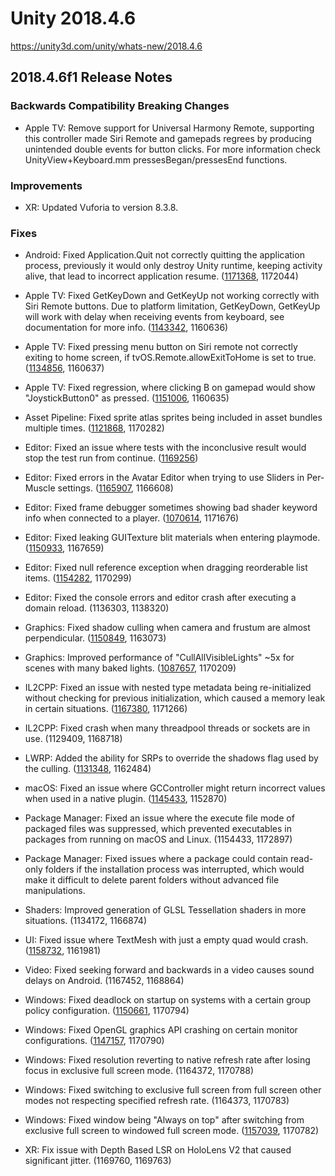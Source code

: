 # Unity 2018.4.6
https://unity3d.com/unity/whats-new/2018.4.6

## 2018.4.6f1 Release Notes


### Backwards Compatibility Breaking Changes
<ul>
<li>Apple TV: Remove support for Universal Harmony Remote, supporting this controller made Siri Remote and gamepads regrees by producing unintended double events for button clicks. For more information check UnityView+Keyboard.mm pressesBegan/pressesEnd functions.</li>
</ul>

### Improvements
<ul>
<li>XR: Updated Vuforia to version 8.3.8.</li>
</ul>

### Fixes
<ul>
<li><p>Android: Fixed Application.Quit not correctly quitting the application process, previously it would only destroy Unity runtime, keeping activity alive, that lead to incorrect application resume. (<a href="https://issuetracker.unity3d.com/issues/reopening-app-after-application-dot-quit-causes-unity-on-android-iap-sdk-to-not-initialise-successfully">1171368</a>, 1172044)</p></li>
<li><p>Apple TV: Fixed GetKeyDown and GetKeyUp not working correctly with Siri Remote buttons. Due to platform limitation, GetKeyDown, GetKeyUp will work with delay when receiving events from keyboard, see documentation for more info. (<a href="https://issuetracker.unity3d.com/issues/tvos-getkeydown-and-getkeyup-are-set-to-true-every-few-frames-when-holding-down-any-key-on-wireless-tv-remote-or-keyboard">1143342</a>, 1160636)</p></li>
<li><p>Apple TV: Fixed pressing menu button on Siri remote not correctly exiting to home screen, if tvOS.Remote.allowExitToHome is set to true. (<a href="https://issuetracker.unity3d.com/issues/ios-pressing-the-menu-button-on-appletv-remote-doesnt-exit-to-home-screen-when-tvos-dot-remote-dot-allowexittohome-is-set-to-true">1134856</a>, 1160637)</p></li>
<li><p>Apple TV: Fixed regression, where clicking B on gamepad would show "JoystickButton0" as pressed. (<a href="https://issuetracker.unity3d.com/issues/tvos-when-b-button-is-pressed-on-a-wireless-controller-connected-to-a-tvos-the-menu-button-joystickbutton0-is-shown-as-held">1151006</a>, 1160635)</p></li>
<li><p>Asset Pipeline: Fixed sprite atlas sprites being included in asset bundles multiple times. (<a href="https://issuetracker.unity3d.com/issues/android-same-atlas-assets-are-being-included-in-asset-bundle-multiple-times-when-bundle-is-built">1121868</a>, 1170282)</p></li>
<li><p>Editor: Fixed an issue where tests with the inconclusive result would stop the test run from continue. (<a href="https://issuetracker.unity3d.com/issues/using-assert-dot-inconclusive-in-editmode-stops-the-running-test">1169256</a>)</p></li>
<li><p>Editor: Fixed errors in the Avatar Editor when trying to use Sliders in Per-Muscle settings. (<a href="https://issuetracker.unity3d.com/issues/in-the-avatar-editor-an-error-occurs-when-trying-to-use-sliders-in-per-muscle-settings">1165907</a>, 1166608)</p></li>
<li><p>Editor: Fixed frame debugger sometimes showing bad shader keyword info when connected to a player. (<a href="https://issuetracker.unity3d.com/issues/frame-debugger-does-not-display-all-additional-shader-keywords-when-debugging-a-built-player">1070614</a>, 1171676)</p></li>
<li><p>Editor: Fixed leaking GUITexture blit materials when entering playmode. (<a href="https://issuetracker.unity3d.com/issues/two-guitexture-materials-are-leaked-into-the-editor-each-time-play-mode-is-exited">1150933</a>, 1167659)</p></li>
<li><p>Editor: Fixed null reference exception when dragging reorderable list items. (<a href="https://issuetracker.unity3d.com/issues/animator-controller-layers-cannot-be-reordered-and-throw-constant-nullreferenceexceptions-when-trying-to-do-so">1154282</a>, 1170299)</p></li>
<li><p>Editor: Fixed the console errors and editor crash after executing a domain reload. (1136303, 1138320)</p></li>
<li><p>Graphics: Fixed shadow culling when camera and frustum are almost perpendicular. (<a href="https://issuetracker.unity3d.com/issues/shadows-shadows-flicker-when-camera-is-moving">1150849</a>, 1163073)</p></li>
<li><p>Graphics: Improved performance of "CullAllVisibleLights" ~5x for scenes with many baked lights. (<a href="https://issuetracker.unity3d.com/issues/android-cullallvisiblelights-consume-too-much-cpu-when-only-baked-lights-are-used-in-the-scene">1087657</a>, 1170209)</p></li>
<li><p>IL2CPP: Fixed an issue with nested type metadata being re-initialized without checking for previous initialization, which caused a memory leak in certain situations. (<a href="https://issuetracker.unity3d.com/issues/il2cpp-memory-leak-in-particlesystem-dot-getparticles-when-using-a-mesh-particle">1167380</a>, 1171266)</p></li>
<li><p>IL2CPP: Fixed crash when many threadpool threads or sockets are in use. (1129409, 1168718)</p></li>
<li><p>LWRP: Added the ability for SRPs to override the shadows flag used by the culling. (<a href="https://issuetracker.unity3d.com/issues/shadows-fail-to-cast-in-this-scene">1131348</a>, 1162484)</p></li>
<li><p>macOS: Fixed an issue where GCController might return incorrect values when used in a native plugin. (<a href="https://issuetracker.unity3d.com/issues/macos-osx-native-plugin-works-only-after-refocusing-unity">1145433</a>, 1152870)</p></li>
<li><p>Package Manager: Fixed an issue where the execute file mode of packaged files was suppressed, which prevented executables in packages from running on macOS and Linux. (1154433, 1172897)</p></li>
<li><p>Package Manager: Fixed issues where a package could contain read-only folders if the installation process was interrupted, which would make it difficult to delete parent folders without advanced file manipulations.</p></li>
<li><p>Shaders: Improved generation of GLSL Tessellation shaders in more situations. (1134172, 1166874)</p></li>
<li><p>UI: Fixed issue where TextMesh with just a empty quad would crash. (<a href="https://issuetracker.unity3d.com/issues/mesh-recalculatesubmeshboundsinternal-crashes-when-writing-material-equals-1-in-the-text-field-of-text-mesh-component">1158732</a>, 1161981)</p></li>
<li><p>Video: Fixed seeking forward and backwards in a video causes sound delays on Android. (1167452, 1168864)</p></li>
<li><p>Windows: Fixed deadlock on startup on systems with a certain group policy configuration. (<a href="https://issuetracker.unity3d.com/issues/built-projects-do-not-launch-on-some-windows-7-systems">1150661</a>, 1170794)</p></li>
<li><p>Windows: Fixed OpenGL graphics API crashing on certain monitor configurations. (<a href="https://issuetracker.unity3d.com/issues/built-projects-crash-when-using-opengl-with-refresh-rate-over-60hz-and-resolution-over-1080p">1147157</a>, 1170790)</p></li>
<li><p>Windows: Fixed resolution reverting to native refresh rate after losing focus in exclusive full screen mode. (1164372, 1170788)</p></li>
<li><p>Windows: Fixed switching to exclusive full screen from full screen other modes not respecting specified refresh rate. (1164373, 1170783)</p></li>
<li><p>Windows: Fixed window being "Always on top" after switching from exclusive full screen to windowed full screen mode. (<a href="https://issuetracker.unity3d.com/issues/alt-tab-does-not-minimize-built-unity-application-after-switching-from-exclusivefullscreen-to-fullscreenwindow">1157039</a>, 1170782)</p></li>
<li><p>XR: Fix issue with Depth Based LSR on HoloLens V2 that caused significant jitter. (1169760, 1169763)</p></li>
</ul>
